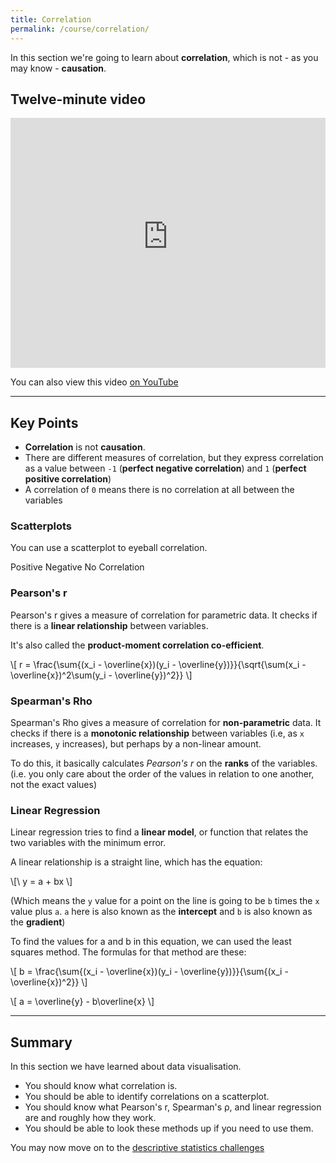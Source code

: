 ```yaml
---
title: Correlation
permalink: /course/correlation/
---
```


In this section we're going to learn about **correlation**, which is not - as you may know - **causation**.

## Twelve-minute video

<iframe width="100%" height="400px" src="https://www.youtube-nocookie.com/embed/LF0D32SRReI" frameborder="0" allow="accelerometer; autoplay; clipboard-write; encrypted-media; gyroscope; picture-in-picture" allowfullscreen></iframe>

You can also view this video [on YouTube](https://youtu.be/LF0D32SRReI)

---

<script src="https://cdn.plot.ly/plotly-latest.min.js"></script>
<script src="https://polyfill.io/v3/polyfill.min.js?features=es6"></script>
<script id="MathJax-script" src="https://cdn.jsdelivr.net/npm/mathjax@3/es5/tex-mml-chtml.js"></script>

## Key Points

* **Correlation** is not **causation**.
* There are different measures of correlation, but they express correlation as a value between `-1` (**perfect negative correlation**) and `1` (**perfect positive correlation**)
* A correlation of `0` means there is no correlation at all between the variables

### Scatterplots

You can use a scatterplot to eyeball correlation.

<div id="scatter"></div>

<a class="btn btn-primary" type="submit" onClick="regenerate('positive')">Positive</a> <a class="btn btn-primary" type="submit" onClick="regenerate('negative')">Negative</a> <a class="btn btn-primary" type="submit" onClick="regenerate('none')">No Correlation</a>

<script>
regenerate = function(type)
{
    var x = new Array(100);
    var y = new Array(100);
    var g = Math.random();
    var r = Math.random()*3;
    for (let i=0;i<100;i++)
    {
        x[i] = Math.random()*10 - 5;
        if (type === "positive")
            y[i] = g*x[i] + (Math.random()*r)-r/2;
        else if (type === "negative")
            y[i] = -g*x[i] + (Math.random()*-r)+r/2;
        else if (type === "none")
            y[i] = Math.random()*10 - 5;
    }

    var trace1 = {
    x: x,
    y: y,
    mode: 'markers',
    type: 'scatter'
    };

    var data = [trace1];

    Plotly.newPlot('scatter', data);
}
regenerate("positive");

</script>

### Pearson's r

Pearson's r gives a measure of correlation for parametric data. It checks if there is a **linear relationship** between variables.

It's also called the **product-moment correlation co-efficient**.

<p class="math">\[ r = \frac{\sum{(x_i - \overline{x})(y_i - \overline{y})}}{\sqrt{\sum(x_i - \overline{x})^2\sum(y_i - \overline{y})^2}} \]</p>

### Spearman's Rho

Spearman's Rho gives a measure of correlation for **non-parametric** data. It checks if there is a **monotonic relationship** between variables (i.e, as `x` increases, `y` increases), but perhaps by a non-linear amount.

To do this, it basically calculates _Pearson's r_ on the **ranks** of the variables. (i.e. you only care about the order of the values in relation to one another, not the exact values)

### Linear Regression

Linear regression tries to find a **linear model**, or function that relates the two variables with the minimum error.

A linear relationship is a straight line, which has the equation:

<p class="math">\[\ y = a + bx \]</p>

(Which means the `y` value for a point on the line is going to be `b` times the `x` value plus `a`. `a` here is also known as the **intercept** and `b` is also known as the **gradient**)

To find the values for a and b in this equation, we can used the least squares method. The formulas for that method are these:

<p class="math">\[ b = \frac{\sum{(x_i - \overline{x})(y_i - \overline{y})}}{\sum{(x_i - \overline{x})^2}} \]</p>

<p class="math">\[ a = \overline{y} - b\overline{x} \]</p>

---

## Summary

In this section we have learned about data visualisation.

* You should know what correlation is.
* You should be able to identify correlations on a scatterplot.
* You should know what Pearson's r, Spearman's ρ, and linear regression are and roughly how they work.
* You should be able to look these methods up if you need to use them.

You may now move on to the [descriptive statistics challenges](../descriptive-statistics-challenges/)
